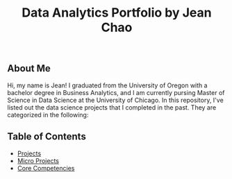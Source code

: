 <h1 align="center"> Data Analytics Portfolio by Jean Chao </h1> <br>

## About Me 

Hi, my name is Jean! I graduated from the University of Oregon with a bachelor degree in Business Analytics, and I am currently pursing Master of Science in Data Science at the University of Chicago. In this repository, I've listed out the data science projects that I completed in the past. They are categorized in the following:

## Table of Contents
* [Projects](#projects)
* [Micro Projects](#micro-projects)
* [Core Competencies](#core-competencies)
